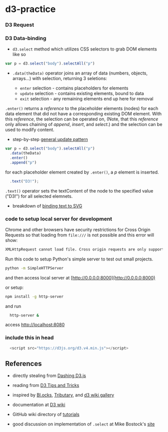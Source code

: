 # d3-practice

### D3 Request

### D3 Data-binding

  - `d3.select` method which utilizes CSS selectors to grab DOM elements like so 
  
  ```js
  var p = d3.select("body").selectAll("p")
  ```
  - `.data(theData)` operator joins an array of data (numbers, objects, arrays...) with selection, returning 3 seletions: 
  
    - `enter` selection - contains placeholders for elements
    - `update` selection - contains existing elements, bound to data
    - `exit` selection - any remaining elements end up here for removal
    
   `.enter()` returns a _reference_ to the placeholder elements (nodes) for each data element that did not have a corresponding existing DOM element. With this _reference_, the selection can be operated on, (Note, that this _reference_ only allows chaining of *append*, *insert*, and *select*.) and the selection can be used to modify content. 
   
  - step-by-step [general update pattern](https://www.dashingd3js.com/lessons/d3-basic-general-update-pattern)
   
  ```js
  var p = d3.select("body").selectAll("p")
    .data(theData)
    .enter()
    .append("p")
  ```
  for each placeholder element created by `.enter()`, a *p* element is inserted.
  
  ```js
    .text("D3!");
  ```
  
  `.text()` operator sets the textContent of the node to the specified value ("D3!") for all selected elemnets. 
 
  - breakdown of [binding text to SVG](https://www.dashingd3js.com/svg-text-element)
  
### code to setup local server for development
  
  Chrome and other browsers have security restrictions for Cross Origin Requests so that loading from `file:///` is not possible and this error will show: 
  ```bash
  XMLHttpRequest cannot load file. Cross origin requests are only supported for HTTP
``` 
  
  Run this code to setup Python's simple server to test out small projects. 
  
  ```bash
  python -m SimpleHTTPServer
```
  and then access local server at [http://0.0.0.0:8000](http://0.0.0.0:8000)

  or setup: 
  
  ```bash
  npm install -g http-server
```
  and run 

  ```bash
    http-server & 
```

  access [http://localhost:8080](http://localhost:8080)

  
### include this in head

```js
  <script src="https://d3js.org/d3.v4.min.js"></script>
```
   
  
## References
  
  - directly stealing from [Dashing D3.js](https://www.dashingd3js.com/binding-data-to-dom-elements)
  
  - reading from [D3 Tips and Tricks](https://leanpub.com/D3-Tips-and-Tricks)
  
  - inspired by [Bl.ocks](http://bl.ocks.org/), [Tributary](http://tributary.io), and [d3 wiki gallery](https://github.com/d3/d3/wiki/Gallery)
  
  - documentation at [D3 wiki](https://github.com/d3/d3/wiki)
  
  - GitHub wiki directory of [tutorials](https://github.com/d3/d3/wiki/Tutorials)
  
  - good discussion on implementation of `.select` at Mike Bostock's [site](https://bost.ocks.org/mike/selection/)
